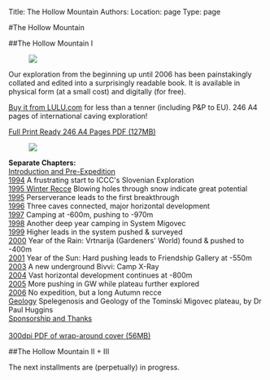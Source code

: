 Title: The Hollow Mountain
Authors:
Location: page
Type: page

#The Hollow Mountain

##The Hollow Mountain I

<figure class="article-img-left">
<a href="http://www.lulu.com/content/909368"><img src="/caving/FILES/expeditions/slovenia/index/hollow_mountain.jpg"></a>
</figure>

Our exploration from the beginning up until 2006 has been painstakingly collated and edited into a surprisingly readable book. It is available in physical form (at a small cost) and digitally (for free).

<a href="http://www.lulu.com/content/909368">Buy it from LULU.com</a> for less than a tenner (including P&amp;P to EU). 246 A4 pages of international caving exploration!

<a href="/caving/FILES/expeditions/slovenia/hollowmountain/hollow_mountain_final_full_246pages.pdf">Full Print Ready 246 A4 Pages PDF (127MB)</a>
<div style="clear:both"></div>

<figure class="article-img-right">
<img src="/caving/barebum_trans.png">
</figure>

<b>Separate Chapters:</b><br>
<a href="/caving/FILES/expeditions/slovenia/hollowmountain/1993_pre.pdf">Introduction and Pre-Expedition</a>
<br><a href="/caving/FILES/expeditions/slovenia/hollowmountain/1994.pdf">1994</a> A frustrating start to ICCC's Slovenian Exploration
<br><a href="/caving/FILES/expeditions/slovenia/hollowmountain/1994_wintrec.pdf">1995 Winter Recce</a> Blowing holes through snow indicate great potential
<br><a href="/caving/FILES/expeditions/slovenia/hollowmountain/1995.pdf">1995</a> Perserverance leads to the first breakthrough
<br><a href="/caving/FILES/expeditions/slovenia/hollowmountain/1996.pdf">1996</a> Three caves connected, major horizontal development
<br><a href="/caving/FILES/expeditions/slovenia/hollowmountain/1997.pdf">1997</a> Camping at -600m, pushing to -970m
<br><a href="/caving/FILES/expeditions/slovenia/hollowmountain/1998.pdf">1998</a> Another deep year camping in System Migovec
<br><a href="/caving/FILES/expeditions/slovenia/hollowmountain/1999.pdf">1999</a> Higher leads in the system pushed &amp; surveyed
<br><a href="/caving/FILES/expeditions/slovenia/hollowmountain/2000.pdf">2000</a> Year of the Rain: Vrtnarija (Gardeners' World) found &amp; pushed to -400m
<br><a href="/caving/FILES/expeditions/slovenia/hollowmountain/2001.pdf">2001</a> Year of the Sun: Hard pushing leads to Friendship Gallery at -550m
<br><a href="/caving/FILES/expeditions/slovenia/hollowmountain/2003.pdf">2003</a> A new underground Bivvi: Camp X-Ray
<br><a href="/caving/FILES/expeditions/slovenia/hollowmountain/2004.pdf">2004</a> Vast horizontal development continues at -800m
<br><a href="/caving/FILES/expeditions/slovenia/hollowmountain/2005.pdf">2005</a> More pushing in GW while plateau further explored
<br><a href="/caving/FILES/expeditions/slovenia/hollowmountain/2006.pdf">2006</a> No expedition, but a long Autumn recce
<br><a href="/caving/FILES/expeditions/slovenia/hollowmountain/2007_geo.pdf">Geology</a> Spelegenosis and Geology of the Tominski Migovec plateau, by Dr Paul Huggins
<br><a href="/caving/FILES/expeditions/slovenia/hollowmountain/2050_conclusion.pdf">Sponsorship and Thanks</a>
<br>
<br><a href="/caving/FILES/expeditions/slovenia/hollowmountain/dec07-BOTH_COVERS_LULU_300DPI.pdf">300dpi PDF of wrap-around cover (56MB)</a>

##The Hollow Mountain II + III

The next installments are (perpetually) in progress.

